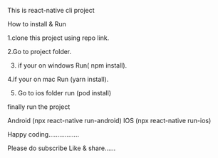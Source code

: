 This is react-native cli project

How to install & Run

1.clone this project using repo link.

2.Go to project folder.

3. if your on windows Run( npm install).

4.if your on mac Run (yarn install).

5. Go to ios folder run (pod install)

finally run the project

Android (npx react-native run-android)
IOS (npx react-native run-ios)

Happy coding.................

Please do subscribe Like & share......
